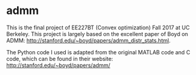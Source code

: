 # admm
This is the final project of EE227BT (Convex optimization) Fall 2017 at UC Berkeley.
This project is largely based on the excellent paper of Boyd on ADMM:
http://stanford.edu/~boyd/papers/admm_distr_stats.html.

The Python code I used is adapted from the original MATLAB code and C code, which can be found in their website:
http://stanford.edu/~boyd/papers/admm/
